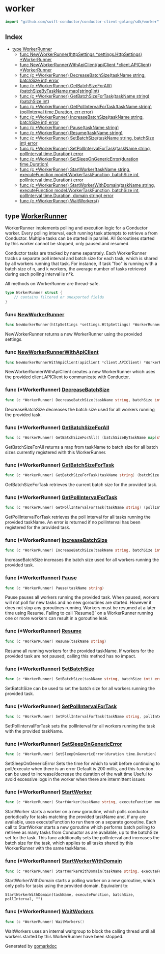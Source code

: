 <!-- Code generated by gomarkdoc. DO NOT EDIT -->

# worker

```go
import "github.com/swift-conductor/conductor-client-golang/sdk/worker"
```

## Index

- [type WorkerRunner](<#WorkerRunner>)
  - [func NewWorkerRunner\(httpSettings \*settings.HttpSettings\) \*WorkerRunner](<#NewWorkerRunner>)
  - [func NewWorkerRunnerWithApiClient\(apiClient \*client.APIClient\) \*WorkerRunner](<#NewWorkerRunnerWithApiClient>)
  - [func \(c \*WorkerRunner\) DecreaseBatchSize\(taskName string, batchSize int\) error](<#WorkerRunner.DecreaseBatchSize>)
  - [func \(c \*WorkerRunner\) GetBatchSizeForAll\(\) \(batchSizeByTaskName map\[string\]int\)](<#WorkerRunner.GetBatchSizeForAll>)
  - [func \(c \*WorkerRunner\) GetBatchSizeForTask\(taskName string\) \(batchSize int\)](<#WorkerRunner.GetBatchSizeForTask>)
  - [func \(c \*WorkerRunner\) GetPollIntervalForTask\(taskName string\) \(pollInterval time.Duration, err error\)](<#WorkerRunner.GetPollIntervalForTask>)
  - [func \(c \*WorkerRunner\) IncreaseBatchSize\(taskName string, batchSize int\) error](<#WorkerRunner.IncreaseBatchSize>)
  - [func \(c \*WorkerRunner\) Pause\(taskName string\)](<#WorkerRunner.Pause>)
  - [func \(c \*WorkerRunner\) Resume\(taskName string\)](<#WorkerRunner.Resume>)
  - [func \(c \*WorkerRunner\) SetBatchSize\(taskName string, batchSize int\) error](<#WorkerRunner.SetBatchSize>)
  - [func \(c \*WorkerRunner\) SetPollIntervalForTask\(taskName string, pollInterval time.Duration\) error](<#WorkerRunner.SetPollIntervalForTask>)
  - [func \(c \*WorkerRunner\) SetSleepOnGenericError\(duration time.Duration\)](<#WorkerRunner.SetSleepOnGenericError>)
  - [func \(c \*WorkerRunner\) StartWorker\(taskName string, executeFunction model.WorkerTaskFunction, batchSize int, pollInterval time.Duration\) error](<#WorkerRunner.StartWorker>)
  - [func \(c \*WorkerRunner\) StartWorkerWithDomain\(taskName string, executeFunction model.WorkerTaskFunction, batchSize int, pollInterval time.Duration, domain string\) error](<#WorkerRunner.StartWorkerWithDomain>)
  - [func \(c \*WorkerRunner\) WaitWorkers\(\)](<#WorkerRunner.WaitWorkers>)


<a name="WorkerRunner"></a>
## type [WorkerRunner](<https://github.com/vkantchev/conductor-client-golang/blob/main/sdk/worker/worker_runner.go#L48-L64>)

WorkerRunner implements polling and execution logic for a Conductor worker. Every polling interval, each running task attempts to retrieve a from Conductor. Multiple tasks can be started in parallel. All Goroutines started by this worker cannot be stopped, only paused and resumed.

Conductor tasks are tracked by name separately. Each WorkerRunner tracks a separate poll interval and batch size for each task, which is shared by all workers running that task. For instance, if task "foo" is running with a batch size of n, and k workers, the average number of tasks retrieved during each polling interval is n\*k.

All methods on WorkerRunner are thread\-safe.

```go
type WorkerRunner struct {
    // contains filtered or unexported fields
}
```

<a name="NewWorkerRunner"></a>
### func [NewWorkerRunner](<https://github.com/vkantchev/conductor-client-golang/blob/main/sdk/worker/worker_runner.go#L67>)

```go
func NewWorkerRunner(httpSettings *settings.HttpSettings) *WorkerRunner
```

NewWorkerRunner returns a new WorkerRunner using the provided settings.

<a name="NewWorkerRunnerWithApiClient"></a>
### func [NewWorkerRunnerWithApiClient](<https://github.com/vkantchev/conductor-client-golang/blob/main/sdk/worker/worker_runner.go#L76-L78>)

```go
func NewWorkerRunnerWithApiClient(apiClient *client.APIClient) *WorkerRunner
```

NewWorkerRunnerWithApiClient creates a new WorkerRunner which uses the provided client.APIClient to communicate with Conductor.

<a name="WorkerRunner.DecreaseBatchSize"></a>
### func \(\*WorkerRunner\) [DecreaseBatchSize](<https://github.com/vkantchev/conductor-client-golang/blob/main/sdk/worker/worker_runner.go#L164>)

```go
func (c *WorkerRunner) DecreaseBatchSize(taskName string, batchSize int) error
```

DecreaseBatchSize decreases the batch size used for all workers running the provided task.

<a name="WorkerRunner.GetBatchSizeForAll"></a>
### func \(\*WorkerRunner\) [GetBatchSizeForAll](<https://github.com/vkantchev/conductor-client-golang/blob/main/sdk/worker/worker_runner.go#L514>)

```go
func (c *WorkerRunner) GetBatchSizeForAll() (batchSizeByTaskName map[string]int)
```

GetBatchSizeForAll returns a map from taskName to batch size for all batch sizes currently registered with this WorkerRunner.

<a name="WorkerRunner.GetBatchSizeForTask"></a>
### func \(\*WorkerRunner\) [GetBatchSizeForTask](<https://github.com/vkantchev/conductor-client-golang/blob/main/sdk/worker/worker_runner.go#L525>)

```go
func (c *WorkerRunner) GetBatchSizeForTask(taskName string) (batchSize int)
```

GetBatchSizeForTask retrieves the current batch size for the provided task.

<a name="WorkerRunner.GetPollIntervalForTask"></a>
### func \(\*WorkerRunner\) [GetPollIntervalForTask](<https://github.com/vkantchev/conductor-client-golang/blob/main/sdk/worker/worker_runner.go#L502>)

```go
func (c *WorkerRunner) GetPollIntervalForTask(taskName string) (pollInterval time.Duration, err error)
```

GetPollIntervalForTask retrieves the poll interval for all tasks running the provided taskName. An error is returned if no pollInterval has been registered for the provided task.

<a name="WorkerRunner.IncreaseBatchSize"></a>
### func \(\*WorkerRunner\) [IncreaseBatchSize](<https://github.com/vkantchev/conductor-client-golang/blob/main/sdk/worker/worker_runner.go#L141>)

```go
func (c *WorkerRunner) IncreaseBatchSize(taskName string, batchSize int) error
```

IncreaseBatchSize increases the batch size used for all workers running the provided task.

<a name="WorkerRunner.Pause"></a>
### func \(\*WorkerRunner\) [Pause](<https://github.com/vkantchev/conductor-client-golang/blob/main/sdk/worker/worker_runner.go#L190>)

```go
func (c *WorkerRunner) Pause(taskName string)
```

Pause pauses all workers running the provided task. When paused, workers will not poll for new tasks and no new goroutines are started. However it does not stop any goroutines running. Workers must be resumed at a later time using Resume. Failing to call \`Resume\(\)\` on a WorkerRunner running one or more workers can result in a goroutine leak.

<a name="WorkerRunner.Resume"></a>
### func \(\*WorkerRunner\) [Resume](<https://github.com/vkantchev/conductor-client-golang/blob/main/sdk/worker/worker_runner.go#L198>)

```go
func (c *WorkerRunner) Resume(taskName string)
```

Resume all running workers for the provided taskName. If workers for the provided task are not paused, calling this method has no impact.

<a name="WorkerRunner.SetBatchSize"></a>
### func \(\*WorkerRunner\) [SetBatchSize](<https://github.com/vkantchev/conductor-client-golang/blob/main/sdk/worker/worker_runner.go#L116>)

```go
func (c *WorkerRunner) SetBatchSize(taskName string, batchSize int) error
```

SetBatchSize can be used to set the batch size for all workers running the provided task.

<a name="WorkerRunner.SetPollIntervalForTask"></a>
### func \(\*WorkerRunner\) [SetPollIntervalForTask](<https://github.com/vkantchev/conductor-client-golang/blob/main/sdk/worker/worker_runner.go#L492>)

```go
func (c *WorkerRunner) SetPollIntervalForTask(taskName string, pollInterval time.Duration) error
```

SetPollIntervalForTask sets the pollInterval for all workers running the task with the provided taskName.

<a name="WorkerRunner.SetSleepOnGenericError"></a>
### func \(\*WorkerRunner\) [SetSleepOnGenericError](<https://github.com/vkantchev/conductor-client-golang/blob/main/sdk/worker/worker_runner.go#L93>)

```go
func (c *WorkerRunner) SetSleepOnGenericError(duration time.Duration)
```

SetSleepOnGenericError Sets the time for which to wait before continuing to poll/execute when there is an error Default is 200 millis, and this function can be used to increase/decrease the duration of the wait time Useful to avoid excessive logs in the worker when there are intermittent issues

<a name="WorkerRunner.StartWorker"></a>
### func \(\*WorkerRunner\) [StartWorker](<https://github.com/vkantchev/conductor-client-golang/blob/main/sdk/worker/worker_runner.go#L111>)

```go
func (c *WorkerRunner) StartWorker(taskName string, executeFunction model.WorkerTaskFunction, batchSize int, pollInterval time.Duration) error
```

StartWorker starts a worker on a new goroutine, which polls conductor periodically for tasks matching the provided taskName and, if any are available, uses executeFunction to run them on a separate goroutine. Each call to StartWorker starts a new goroutine which performs batch polling to retrieve as many tasks from Conductor as are available, up to the batchSize set for the task. This func additionally sets the pollInterval and increases the batch size for the task, which applies to all tasks shared by this WorkerRunner with the same taskName.

<a name="WorkerRunner.StartWorkerWithDomain"></a>
### func \(\*WorkerRunner\) [StartWorkerWithDomain](<https://github.com/vkantchev/conductor-client-golang/blob/main/sdk/worker/worker_runner.go#L101>)

```go
func (c *WorkerRunner) StartWorkerWithDomain(taskName string, executeFunction model.WorkerTaskFunction, batchSize int, pollInterval time.Duration, domain string) error
```

StartWorkerWithDomain starts a polling worker on a new goroutine, which only polls for tasks using the provided domain. Equivalent to:

```
StartWorkerWithDomain(taskName, executeFunction, batchSize, pollInterval, "")
```

<a name="WorkerRunner.WaitWorkers"></a>
### func \(\*WorkerRunner\) [WaitWorkers](<https://github.com/vkantchev/conductor-client-golang/blob/main/sdk/worker/worker_runner.go#L212>)

```go
func (c *WorkerRunner) WaitWorkers()
```

WaitWorkers uses an internal waitgroup to block the calling thread until all workers started by this WorkerRunner have been stopped.

Generated by [gomarkdoc](<https://github.com/princjef/gomarkdoc>)
